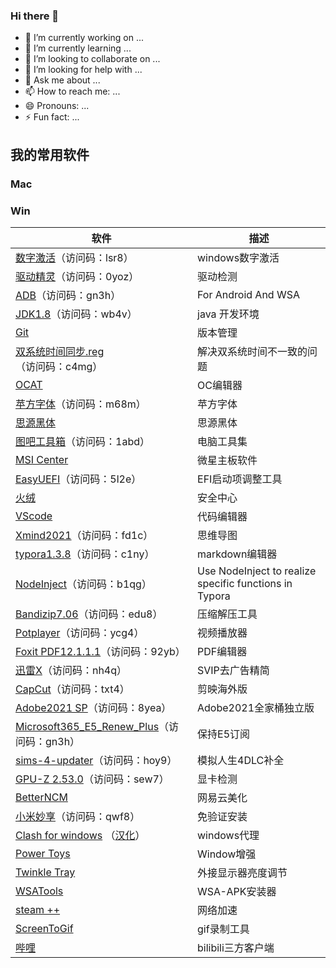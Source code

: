 ### Hi there 👋

- 🔭 I’m currently working on ...
- 🌱 I’m currently learning ...
- 👯 I’m looking to collaborate on ...
- 🤔 I’m looking for help with ...
- 💬 Ask me about ...
- 📫 How to reach me: ...
- 😄 Pronouns: ...
- ⚡ Fun fact: ...

## 我的常用软件

### Mac



### Win

| 软件                                                         | 描述                                                   |
| ------------------------------------------------------------ | ------------------------------------------------------ |
| [数字激活](https://cloud.189.cn/t/yIzUZ3QbeQnm )（访问码：lsr8） | windows数字激活                                        |
| [驱动精灵](https://cloud.189.cn/t/6BVzaemIj6na )（访问码：0yoz） | 驱动检测                                               |
| [ADB](https://cloud.189.cn/t/rQVVRzJfqaEz )（访问码：gn3h）  | For Android And WSA                                    |
| [JDK1.8](https://cloud.189.cn/t/AzARjaYZn6Bj )（访问码：wb4v） | java 开发环境                                          |
| [Git](https://git-scm.com/downloads)                         | 版本管理                                               |
| [双系统时间同步.reg](https://cloud.189.cn/t/jqqeQbUjINne )（访问码：c4mg） | 解决双系统时间不一致的问题                             |
| [OCAT](https://github.com/ic005k/OCAuxiliaryTools/releases)  | OC编辑器                                               |
| [苹方字体](https://cloud.189.cn/t/2UvEJ3RbQ7Jz )（访问码：m68m） | 苹方字体                                               |
| [思源黑体](https://github.com/adobe-fonts/source-han-sans/releases/tag/2.004R) | 思源黑体                                               |
| [图吧工具箱](https://cloud.189.cn/t/7BNjyeRZJZBn )（访问码：1abd） | 电脑工具集                                             |
| [MSI Center](https://www.microsoft.com/store/productId/9NVMNJCR03XV) | 微星主板软件                                           |
| [EasyUEFI](https://cloud.189.cn/t/RzaEJ3rIBZFr )（访问码：5l2e） | EFI启动项调整工具                                      |
| [火绒]((https://www.huorong.cn/person5.html?v=1))            | 安全中心                                               |
| [VScode](https://code.visualstudio.com/)                     | 代码编辑器                                             |
| [Xmind2021](https://cloud.189.cn/t/BvMVVnamuMZr )（访问码：fd1c） | 思维导图                                               |
| [typora1.3.8](https://cloud.189.cn/t/zyyAf2VR3eya )（访问码：c1ny） | markdown编辑器                                         |
| [NodeInject](https://cloud.189.cn/t/EVfeIjRvmUrm )（访问码：b1qg） | Use NodeInject to realize specific functions in Typora |
| [Bandizip7.06](https://cloud.189.cn/t/aeAFNvfYFziq )（访问码：edu8） | 压缩解压工具                                           |
| [Potplayer](https://cloud.189.cn/t/MfuUfyUzM7fa )（访问码：ycg4） | 视频播放器                                             |
| [Foxit PDF12.1.1.1](https://cloud.189.cn/t/qYFbu2N7Ffmu )（访问码：92yb） | PDF编辑器                                              |
| [迅雷X](https://cloud.189.cn/t/vmMRj2YFRVfi )（访问码：nh4q） | SVIP去广告精简                                         |
| [CapCut](https://cloud.189.cn/t/ZjMzaiMNN7je )（访问码：txt4） | 剪映海外版                                             |
| [Adobe2021 SP](https://cloud.189.cn/t/3aiANfnURjEz )（访问码：8yea） | Adobe2021全家桶独立版                                  |
| [Microsoft365_E5_Renew_Plus](https://cloud.189.cn/t/rQVVRzJfqaEz )（访问码：gn3h） | 保持E5订阅                                             |
| [sims-4-updater](https://cloud.189.cn/t/MryANnEvUfai )（访问码：hoy9） | 模拟人生4DLC补全                                       |
| [GPU-Z 2.53.0](https://cloud.189.cn/t/RbQZzm22MZVn )（访问码：sew7） | 显卡检测                                               |
| [BetterNCM](https://github.com/MicroCBer/BetterUniverse-Installer) | 网易云美化                                             |
| [小米妙享](https://cloud.189.cn/t/VJFV3ubQRBF3 )（访问码：qwf8） | 免验证安装                                             |
| [Clash for windows](https://github.com/Fndroid/clash_for_windows_pkg/releases) （[汉化](https://github.com/BoyceLig/Clash_Chinese_Patch/releases)） | windows代理                                            |
| [Power Toys](https://github.com/microsoft/PowerToys/releases) | Window增强                                             |
| [Twinkle Tray](https://www.microsoft.com/store/productId/9PLJWWSV01LK) | 外接显示器亮度调节                                     |
| [WSATools](https://www.microsoft.com/store/productId/9N4P75DXL6FG) | WSA-APK安装器                                          |
| [steam ++](https://www.microsoft.com/store/productId/9MTCFHS560NG) | 网络加速                                               |
| [ScreenToGif](https://www.microsoft.com/store/productId/9N3SQK8PDS8G) | gif录制工具                                            |
| [哔哩](https://www.microsoft.com/store/productId/9MVN4NSLT150) | bilibili三方客户端                                     |

